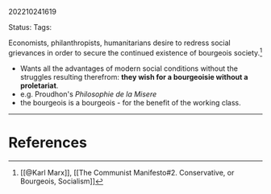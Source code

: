 202210241619

Status: 
Tags: 

Economists, philanthropists, humanitarians desire to redress social grievances in order to secure the continued existence of bourgeois society.[^1]
- Wants all the advantages of modern social conditions without the struggles resulting therefrom: **they wish for a bourgeoisie without a proletariat**.
- e.g. Proudhon's *Philosophie de la Misere*
- the bourgeois is a bourgeois - for the benefit of the working class.



---
# References

[^1]: [[@Karl Marx]], [[The Communist Manifesto#2. Conservative, or Bourgeois, Socialism]]